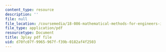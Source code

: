```yaml
---
content_type: resource
description: ''
file: null
file_location: /coursemedia/18-086-mathematical-methods-for-engineers-ii-spring-2006/d70fc07f9965967ff39b0182af4f2503_NpTzMWTYbM8.pdf
file_type: application/pdf
resourcetype: Document
title: 3play pdf file
uid: d70fc07f-9965-967f-f39b-0182af4f2503
---
```


